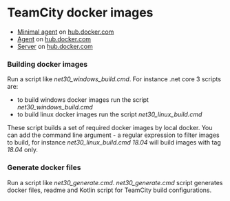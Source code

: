 # TeamCity docker images

* [Minimal agent](generated/teamcity-minimal-agent.md) on [hub.docker.com](https://hub.docker.com/r/jetbrains/teamcity-minimal-agent)
* [Agent](generated/teamcity-agent.md) on [hub.docker.com](https://hub.docker.com/r/jetbrains/teamcity-agent)
* [Server](generated/teamcity-server.md) on [hub.docker.com](https://hub.docker.com/r/jetbrains/teamcity-server)

### Building docker images

Run a script like _net30_windows_build.cmd_. For instance .net core 3 scripts are:
- to build windows docker images run the script _net30_windows_build.cmd_
- to build linux docker images run the script _net30_linux_build.cmd_

These script builds a set of required docker images by local docker. You can add the command line argument - a regular expression to filter images to build, for instance _net30_linux_build.cmd 18.04_ will build images with tag _18.04_ only.

### Generate docker files

Run a script like _net30_generate.cmd_. _net30_generate.cmd_ script generates docker files, readme and Kotlin script for TeamCity build configurations.

